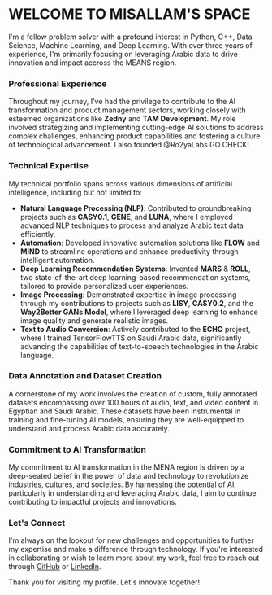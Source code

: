 # WELCOME TO MISALLAM'S SPACE

I'm a fellow problem solver with a profound interest in Python, C++, Data Science, Machine Learning, and Deep Learning. With over three years of experience, I'm primarily focusing on leveraging Arabic data to drive innovation and impact accross the MEANS region.

### Professional Experience

Throughout my journey, I've had the privilege to contribute to the AI transformation and product management sectors, working closely with esteemed organizations like **Zedny** and **TAM Development**. My role involved strategizing and implementing cutting-edge AI solutions to address complex challenges, enhancing product capabilities and fostering a culture of technological advancement. I also founded @Ro2yaLabs GO CHECK!

### Technical Expertise

My technical portfolio spans across various dimensions of artificial intelligence, including but not limited to:

- **Natural Language Processing (NLP)**: Contributed to groundbreaking projects such as **CASY0.1**, **GENE**, and **LUNA**, where I employed advanced NLP techniques to process and analyze Arabic text data efficiently.
- **Automation**: Developed innovative automation solutions like **FLOW** and **MIND** to streamline operations and enhance productivity through intelligent automation.
- **Deep Learning Recommendation Systems**: Invented **MARS** & **ROLL**, two state-of-the-art deep learning-based recommendation systems, tailored to provide personalized user experiences.
- **Image Processing**: Demonstrated expertise in image processing through my contributions to projects such as **LISY**, **CASY0.2**, and the **Way2Better GANs Model**, where I leveraged deep learning to enhance image quality and generate realistic images.
- **Text to Audio Conversion**: Actively contributed to the **ECHO** project, where I trained TensorFlowTTS on Saudi Arabic data, significantly advancing the capabilities of text-to-speech technologies in the Arabic language.

### Data Annotation and Dataset Creation

A cornerstone of my work involves the creation of custom, fully annotated datasets encompassing over 100 hours of audio, text, and video content in Egyptian and Saudi Arabic. These datasets have been instrumental in training and fine-tuning AI models, ensuring they are well-equipped to understand and process Arabic data accurately.

### Commitment to AI Transformation

My commitment to AI transformation in the MENA region is driven by a deep-seated belief in the power of data and technology to revolutionize industries, cultures, and societies. By harnessing the potential of AI, particularly in understanding and leveraging Arabic data, I aim to continue contributing to impactful projects and innovations.

### Let's Connect

I'm always on the lookout for new challenges and opportunities to further my expertise and make a difference through technology. If you're interested in collaborating or wish to learn more about my work, feel free to reach out through [GitHub](https://github.com/misallam) or [LinkedIn](in/abdelrahmanmisallam).

Thank you for visiting my profile. Let's innovate together!
